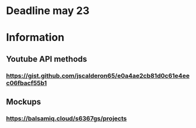 # Deadline may 23

# Information

## Youtube API methods
### https://gist.github.com/jscalderon65/e0a4ae2cb81d0c61e4eec06fbacf55b1

## Mockups
### https://balsamiq.cloud/s6367gs/projects
